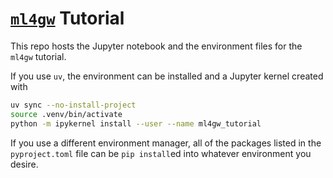 # [`ml4gw`](https://github.com/ML4GW/ml4gw) Tutorial

This repo hosts the Jupyter notebook and the environment files for the `ml4gw` tutorial.

If you use `uv`, the environment can be installed and a Jupyter kernel created with
```bash
uv sync --no-install-project
source .venv/bin/activate
python -m ipykernel install --user --name ml4gw_tutorial
```

If you use a different environment manager, all of the packages listed in the `pyproject.toml` file can be `pip install`ed into whatever environment you desire.
